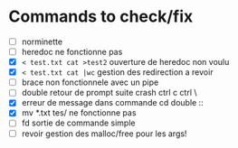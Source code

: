 # Commands to check/fix
- [ ] norminette
- [ ] heredoc ne fonctionne pas
- [x] `< test.txt cat >test2` ouverture de heredoc non voulu
- [x] `< test.txt cat |wc` gestion des redirection a revoir 
- [ ] brace non fonctionnele avec un pipe 
- [ ] double retour de prompt suite crash ctrl c ctrl \
- [x] erreur de message dans commande cd double ::
- [x] mv *.txt tes/ ne fonctionne pas 
- [ ] fd sortie de commande simple
- [ ] revoir gestion des malloc/free pour les args!